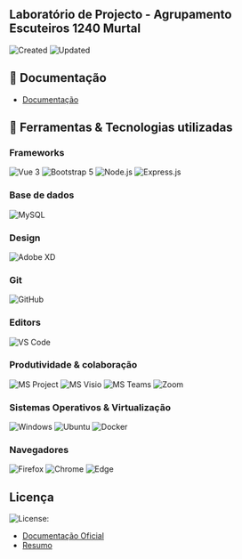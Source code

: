 ## Laboratório de Projecto - Agrupamento Escuteiros 1240 Murtal

![Created](https://badges.pufler.dev/created/shakesac/1240Armazem) ![Updated](https://badges.pufler.dev/updated/shakesac/1240Armazem)

## :ledger: Documentação
* [Documentação](docs/README.md)

## 🔧 Ferramentas & Tecnologias utilizadas
### Frameworks
![Vue 3](https://img.shields.io/badge/Vue.js-35495E?style=for-the-badge&logo=vue.js&logoColor=4FC08D) ![Bootstrap 5](https://img.shields.io/badge/Bootstrap-563D7C?style=for-the-badge&logo=bootstrap&logoColor=white) ![Node.js](https://img.shields.io/badge/Node.js-43853D?style=for-the-badge&logo=node.js&logoColor=white) ![Express.js](https://img.shields.io/badge/Express.js-43853D?style=for-the-badge&logo=node.js&logoColor=white)

### Base de dados
![MySQL](https://img.shields.io/badge/MySQL-4479a1?style=for-the-badge&logo=mysql&logoColor=white)

### Design
![Adobe XD](http://img.shields.io/badge/-Abode%20XD-fe61f6?style=for-the-badge&logo=adobe-XD&logoColor=ffffff)

### Git
![GitHub](https://img.shields.io/badge/GitHub-100000?style=for-the-badge&logo=github&logoColor=white)

### Editors
![VS Code](http://img.shields.io/badge/-VS%20Code-007ACC?style=for-the-badge&logo=visual-studio-code)

### Produtividade & colaboração
![MS Project](https://img.shields.io/badge/MS_Project-327530?style=for-the-badge&logo=microsoftoffice&logoColor=white) ![MS Visio](https://img.shields.io/badge/MS_Visio-3955A3?style=for-the-badge&logo=microsoft-visio&logoColor=white) ![MS Teams](https://img.shields.io/badge/Teams-6264A7?style=for-the-badge&logo=microsoft-teams&logoColor=white) ![Zoom](https://img.shields.io/badge/Zoom-2D8CFF?style=for-the-badge&logo=zoom&logoColor=white)

### Sistemas Operativos & Virtualização
![Windows](https://img.shields.io/badge/Windows-0078D6?style=for-the-badge&logo=windows&logoColor=white) ![Ubuntu](https://img.shields.io/badge/Ubuntu-E95420?style=for-the-badge&logo=ubuntu&logoColor=white) ![Docker](https://img.shields.io/badge/Docker-2496ed?style=for-the-badge&logo=Docker&logoColor=white)


### Navegadores
![Firefox](https://img.shields.io/badge/Firefox-F45B2C?style=for-the-badge&logo=firefoxbrowser&logoColor=white) ![Chrome](https://img.shields.io/badge/Chrome-2D9653?style=for-the-badge&logo=googlechrome&logoColor=white) ![Edge](https://img.shields.io/badge/Edge-057ED5?style=for-the-badge&logo=microsoftedge&logoColor=white)


## Licença
![License](https://img.shields.io/github/license/shakesac/1240Armazem.svg):
* [Documentação Oficial](https://www.gnu.org/licenses/gpl-3.0.en.html)
* [Resumo](https://tldrlegal.com/license/gnu-general-public-license-v3-(gpl-3))

